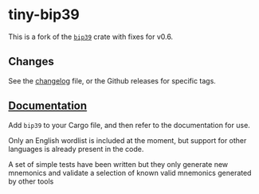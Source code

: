 # tiny-bip39

This is a fork of the [`bip39`](https://crates.io/crates/bip39) crate with fixes for v0.6.

## Changes

See the [changelog](./CHANGELOG.md) file, or the Github releases for specific tags.

## [Documentation](https://docs.rs/tiny-bip39)

Add `bip39` to your Cargo file, and then refer to the documentation
for use.

Only an English wordlist is included at the moment, but support for
other languages is already present in the code.

A set of simple tests have been written but they only generate new
mnemonics and validate a selection of known valid mnemonics generated
by other tools
